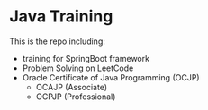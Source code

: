 # Java Training

This is the repo including: 
- training for SpringBoot framework
- Problem Solving on LeetCode
- Oracle Certificate of Java Programming (OCJP)
    - OCAJP (Associate)
    - OCPJP (Professional)